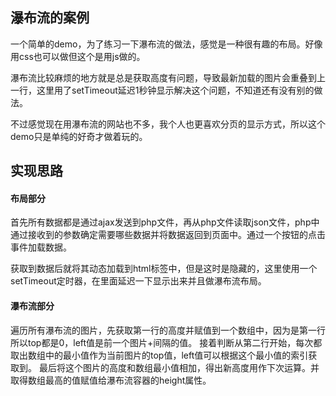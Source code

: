## 瀑布流的案例

一个简单的demo，为了练习一下瀑布流的做法，感觉是一种很有趣的布局。好像用css也可以做但这个是用js做的。

瀑布流比较麻烦的地方就是总是获取高度有问题，导致最新加载的图片会重叠到上一行，这里用了setTimeout延迟1秒钟显示解决这个问题，不知道还有没有别的做法。

不过感觉现在用瀑布流的网站也不多，我个人也更喜欢分页的显示方式，所以这个demo只是单纯的好奇才做着玩的。

## 实现思路

#### 布局部分

首先所有数据都是通过ajax发送到php文件，再从php文件读取json文件，php中通过接收到的参数确定需要哪些数据并将数据返回到页面中。通过一个按钮的点击事件加载数据。

获取到数据后就将其动态加载到html标签中，但是这时是隐藏的，这里使用一个setTimeout定时器，在里面延迟一下显示出来并且做瀑布流布局。

#### 瀑布流部分

遍历所有瀑布流的图片，先获取第一行的高度并赋值到一个数组中，因为是第一行所以top都是0，left值是前一个图片+间隔的值。
接着判断从第二行开始，每次都取出数组中的最小值作为当前图片的top值，left值可以根据这个最小值的索引获取到。
最后将这个图片的高度和数组最小值相加，得出新高度用作下次运算。并取得数组最高的值赋值给瀑布流容器的height属性。